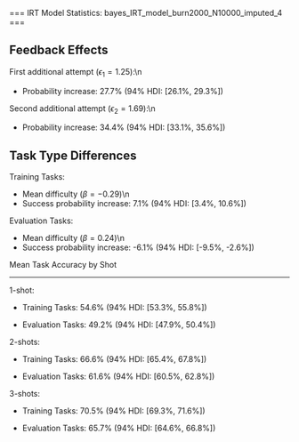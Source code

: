 === IRT Model Statistics: bayes_IRT_model_burn2000_N10000_imputed_4 ===

Feedback Effects
--------------------------------------------------
First additional attempt ($\epsilon_1 =1.25$):\n
- Probability increase: 27.7%
 (94% HDI: [26.1%, 29.3%])


Second additional attempt ($\epsilon_2 =1.69$):\n
- Probability increase: 34.4%
 (94% HDI: [33.1%, 35.6%])


Task Type Differences
--------------------------------------------------
Training Tasks:

- Mean difficulty ($\beta = -0.29$)\n
- Success probability increase: 7.1%
 (94% HDI: [3.4%, 10.6%])


Evaluation Tasks:

- Mean difficulty ($\beta = 0.24$)\n
- Success probability increase: -6.1%
 (94% HDI: [-9.5%, -2.6%])


Mean Task Accuracy by Shot

--------------------------------------------------

1-shot:

- Training Tasks: 54.6%
 (94% HDI: [53.3%, 55.8%])

- Evaluation Tasks: 49.2%
 (94% HDI: [47.9%, 50.4%])


2-shots:

- Training Tasks: 66.6%
 (94% HDI: [65.4%, 67.8%])

- Evaluation Tasks: 61.6%
 (94% HDI: [60.5%, 62.8%])


3-shots:

- Training Tasks: 70.5%
 (94% HDI: [69.3%, 71.6%])

- Evaluation Tasks: 65.7%
 (94% HDI: [64.6%, 66.8%])
